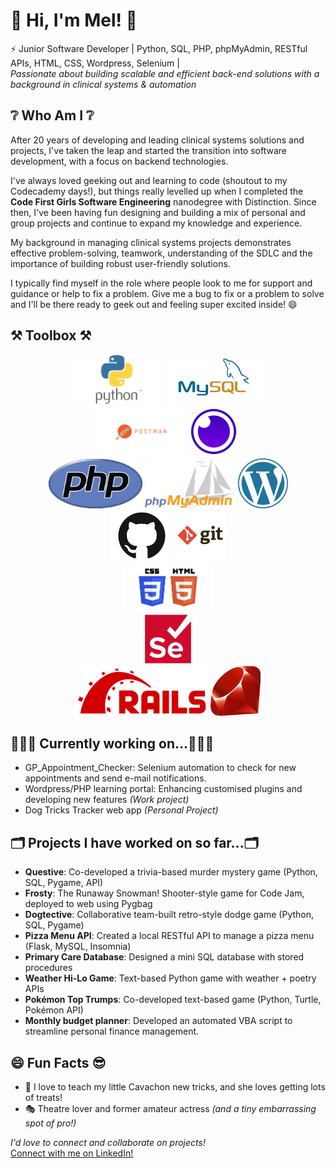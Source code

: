 # 👋 Hi, I'm Mel! 👋 
⚡ Junior Software Developer | Python, SQL, PHP, phpMyAdmin, RESTful APIs, HTML, CSS, Wordpress, Selenium |\
_Passionate about building scalable and efficient back-end solutions with a background in clinical systems & automation_

## ❔ **Who Am I** ❔

After 20 years of developing and leading clinical systems solutions and projects, I've taken the leap and started the transition into software development, with a focus on backend technologies.

I've always loved geeking out and learning to code (shoutout to my Codecademy days!), but things really levelled up when I completed the **Code First Girls Software Engineering** nanodegree with Distinction. Since then, I've been having fun designing and building a mix of personal and group projects and continue to expand my knowledge and experience.

My background in managing clinical systems projects  demonstrates effective problem-solving, teamwork, understanding of the SDLC and the importance of building robust user-friendly solutions.

I typically find myself in the role where people look to me for support and guidance or help to fix a problem. Give me a bug to fix or a problem to solve and I'll be there ready to geek out and feeling super excited inside! 😄


## ⚒️ Toolbox ⚒️
<p align=center>
<img height=80 src="assets/python.png" />
<img height=80 src="assets/mysql.png" />
<br>
<img height=80 src="assets/postman.png" />
<img height=80 src="assets/insomnia.png" />
<br>
<img height=80 src="assets/php.png" />
<img height=80 src="assets/phpMyAdmin.png" />
<img height=80 src="assets/wordpress.png" />
<br>
<img height=80 src="assets/github.png" />
<img height=80 src="assets/git.png" />
<br>
<img height=80 src="assets/html_css.png" />
<br>
<img height=80 src="assets/selenium_webdriver.png" />
<br>
<img height=80 src="assets/ruby_on_rails.png" />
<img height=80 src="assets/ruby.jpeg" />



## 👩🏻‍💻 Currently working on...👩🏻‍💻
- GP_Appointment_Checker: Selenium automation to check for new appointments and send e-mail notifications.
- Wordpress/PHP learning portal: Enhancing customised plugins and developing new features _(Work project)_
- Dog Tricks Tracker web app _(Personal Project)_

## 🗂️ Projects I have worked on so far...🗂️

- **Questive**: Co-developed a trivia-based murder mystery game (Python, SQL, Pygame, API)
- **Frosty**: The Runaway Snowman! Shooter-style game for Code Jam, deployed to web using Pygbag
- **Dogtective**: Collaborative team-built retro-style dodge game (Python, SQL, Pygame)
-	**Pizza Menu API**: Created a local RESTful API to manage a pizza menu (Flask, MySQL, Insomnia)
-	**Primary Care Database**: Designed a mini SQL database with stored procedures
-	**Weather Hi-Lo Game**: Text-based Python game with weather + poetry APIs
-	**Pokémon Top Trumps**: Co-developed text-based game (Python, Turtle, Pokémon API)
- **Monthly budget planner**: Developed an automated VBA script to streamline personal finance management.

## 😄 Fun Facts 😎
- 🐶 I love to teach my little Cavachon new tricks, and she loves getting lots of treats!
- 🎭 Theatre lover and former amateur actress *(and a tiny embarrassing spot of pro!)*


*_I'd love to connect and collaborate on projects!_*\
[Connect with me on LinkedIn!](https://www.linkedin.com/in/melanie-clark-3b948118/)
